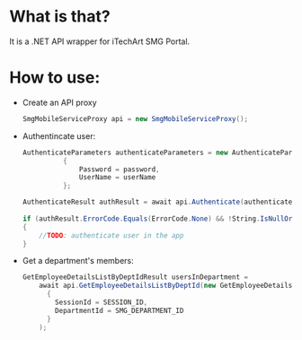 # What is that?

It is a .NET API wrapper for iTechArt SMG Portal.

# How to use:

* Create an API proxy
  ```c#
  SmgMobileServiceProxy api = new SmgMobileServiceProxy();
  ```

* Authentincate user:
  ```c#
  AuthenticateParameters authenticateParameters = new AuthenticateParameters
            {
                Password = password,
                UserName = userName
            };

  AuthenticateResult authResult = await api.Authenticate(authenticateParameters);
            
  if (authResult.ErrorCode.Equals(ErrorCode.None) && !String.IsNullOrEmpty(authResult.SesionId))
  {
      //TODO: authenticate user in the app                
  }
  ```
* Get a department's members:

  ```c#
  GetEmployeeDetailsListByDeptIdResult usersInDepartment =
      await api.GetEmployeeDetailsListByDeptId(new GetEmployeeDetailsListByDeptIdParameters
        {
          SessionId = SESSION_ID,
          DepartmentId = SMG_DEPARTMENT_ID
        }
      );
  ```
